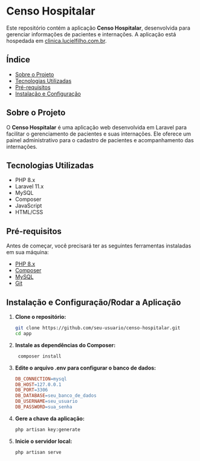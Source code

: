 # Censo Hospitalar

Este repositório contém a aplicação **Censo Hospitalar**, desenvolvida para gerenciar informações de pacientes e internações. A aplicação está hospedada em [clinica.lucielfilho.com.br](https://clinica.lucielfilho.com.br/).

## Índice

- [Sobre o Projeto](#sobre-o-projeto)
- [Tecnologias Utilizadas](#tecnologias-utilizadas)
- [Pré-requisitos](#pré-requisitos)
- [Instalação e Configuração](#instalação-e-configuração)
  
## Sobre o Projeto

O **Censo Hospitalar** é uma aplicação web desenvolvida em Laravel para facilitar o gerenciamento de pacientes e suas internações. Ele oferece um painel administrativo para o cadastro de pacientes e acompanhamento das internações.

## Tecnologias Utilizadas

- PHP 8.x
- Laravel 11.x
- MySQL
- Composer
- JavaScript
- HTML/CSS

## Pré-requisitos

Antes de começar, você precisará ter as seguintes ferramentas instaladas em sua máquina:

- [PHP 8.x](https://www.php.net/downloads)
- [Composer](https://getcomposer.org/)
- [MySQL](https://www.mysql.com/downloads/)
- [Git](https://git-scm.com/)

## Instalação e Configuração/Rodar a Aplicação

1. **Clone o repositório:**

   ```bash
   git clone https://github.com/seu-usuario/censo-hospitalar.git
   cd app

2. **Instale as dependências do Composer:**

   ```bash
    composer install

3. **Edite o arquivo .env para configurar o banco de dados:**

    ```makefile
    DB_CONNECTION=mysql
    DB_HOST=127.0.0.1
    DB_PORT=3306
    DB_DATABASE=seu_banco_de_dados
    DB_USERNAME=seu_usuario
    DB_PASSWORD=sua_senha

4. **Gere a chave da aplicação:**

    ```bash
    php artisan key:generate
   
5. **Inicie o servidor local:**
   
    ```bash
   php artisan serve

